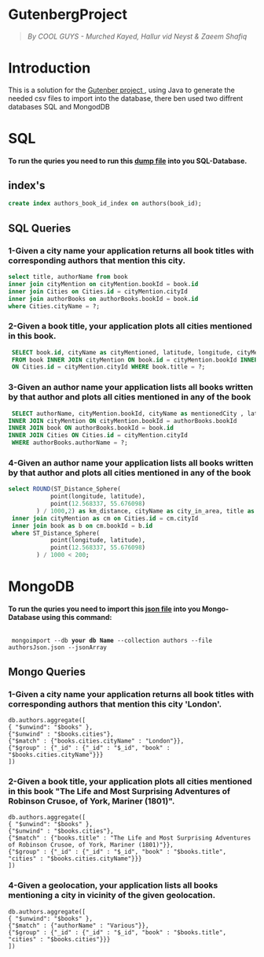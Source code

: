 # GutenbergProject

> _By COOL GUYS - Murched Kayed, Hallur vid Neyst & Zaeem Shafiq_

<h1>Introduction</h1>

<p>This is a solution for the <a href="https://bit.ly/2EyCDsk" rel="https://github.com/datsoftlyngby/soft2019spring-databases/tree/master/Exam"> Gutenber project </a>, using Java to generate the needed csv files to import into the database, there ben used two diffrent databases SQL and MongodDB</p>

<h1>SQL</h1>
<h4>To run the quries you need to run this <a href="https://bit.ly/2EyCDsk" rel="https://github.com/Hallur20/GutenbergDatabaseExamProject/blob/master/dump.sql">dump file</a> into you SQL-Database.</h4>

<h2>index's</h2>

```sql
create index authors_book_id_index on authors(book_id);
```
<h2>SQL Queries</h2>

<h3>1-Given a city name your application returns all book titles with corresponding authors that mention this city.</h3>

```sql
select title, authorName from book
inner join cityMention on cityMention.bookId = book.id
inner join Cities on Cities.id = cityMention.cityId
inner join authorBooks on authorBooks.bookId = book.id
where Cities.cityName = ?;
```
<h3>2-Given a book title, your application plots all cities mentioned in this book.</h3>

```sql
 SELECT book.id, cityName as cityMentioned, latitude, longitude, cityMention.count as cityOccurences, title
 FROM book INNER JOIN cityMention ON book.id = cityMention.bookId INNER JOIN Cities
 ON Cities.id = cityMention.cityId WHERE book.title = ?;
```

<h3>3-Given an author name your application lists all books written by that author and plots all cities mentioned in any of the book</h3>

```sql
 SELECT authorName, cityMention.bookId, cityName as mentionedCity , latitude, longitude, title as bookTitle FROM authorBooks 
INNER JOIN cityMention ON cityMention.bookId = authorBooks.bookId
INNER JOIN book ON authorBooks.bookId = book.id
INNER JOIN Cities ON Cities.id = cityMention.cityId
 WHERE authorBooks.authorName = ?;
```
<h3>4-Given an author name your application lists all books written by that author and plots all cities mentioned in any of the book</h3>

```sql
select ROUND(ST_Distance_Sphere(
            point(longitude, latitude),
            point(12.568337, 55.676098)
        ) / 1000,2) as km_distance, cityName as city_in_area, title as title_of_book_mentioning_city from Cities 
 inner join cityMention as cm on Cities.id = cm.cityId
 inner join book as b on cm.bookId = b.id
 where ST_Distance_Sphere(
            point(longitude, latitude),
            point(12.568337, 55.676098)
        ) / 1000 < 200;

```

<h1>MongoDB</h1>

<h4>To run the quries you need to import this <a href="https://github.com/Hallur20/GutenbergDatabaseExamProject/blob/master/authorsJson.json">json file</a> into you Mongo-Database using this command:</h4>

<code>
 mongoimport --db <strong>your db Name</strong> --collection authors --file authorsJson.json --jsonArray
</code>

<h2>Mongo Queries</h2>

<h3>1-Given a city name your application returns all book titles with corresponding authors that mention this city 'London'.</h3>

```mongo
db.authors.aggregate([
{ "$unwind": "$books" },
{"$unwind" : "$books.cities"},
{"$match" : {"books.cities.cityName" : "London"}},
{"$group" : {"_id" : {"_id" : "$_id", "book" : "$books.cities.cityName"}}}
])
```

<h3>2-Given a book title, your application plots all cities mentioned in this book "The Life and Most Surprising Adventures of Robinson Crusoe, of York, Mariner (1801)".</h3>

```mongo
db.authors.aggregate([
{ "$unwind": "$books" },
{"$unwind" : "$books.cities"},
{"$match" : {"books.title" : "The Life and Most Surprising Adventures of Robinson Crusoe, of York, Mariner (1801)"}},
{"$group" : {"_id" : {"_id" : "$_id", "book" : "$books.title", "cities" : "$books.cities.cityName"}}}
])
```

<h3>4-Given a geolocation, your application lists all books mentioning a city in vicinity of the given geolocation.</h3>

```mongo
db.authors.aggregate([
{ "$unwind": "$books" },
{"$match" : {"authorName" : "Various"}},
{"$group" : {"_id" : {"_id" : "$_id", "book" : "$books.title", "cities" : "$books.cities"}}}
])
```
